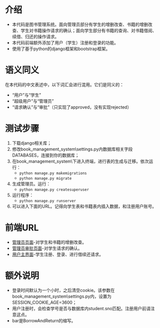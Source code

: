 # 介绍 #
- 本代码是图书管理系统。面向管理员部分有学生的增删改查、书籍的增删改查、学生对书籍操作请求的确认；面向学生部分有书籍的查询、对书籍借阅、续借、归还的操作请求。
- 本代码前端额外添加了用户（学生）注册和登录的功能。
- 使用了基于python的django框架和bootstrap框架。

# 语义同义 #
在本代码的中文表述中，以下词汇会进行混用。它们是同义的：
- “用户”与“学生”
- “超级用户”与“管理员”
- “请求确认”与“审批”（只实现了approved，没有实现rejected）

# 测试步骤 #
1. 下载django相关库；
2. 修改book_management_system\settings.py内数据库相关字段DATABASES，连接到你的数据库；
3. 在book_management_system\下进入终端，进行表的生成与迁移。依次运行：
   - ```python manage.py makemigrations```
   - ```python manage.py migrate```
4. 生成管理员。运行：
   - ```python manage.py createsuperuser``` 
5. 运行程序：
   - ```python manage.py runserver```
6. 可以进入下面的URL。记得向学生表和书籍表内插入数据，和注册用户账号。

# 前端URL #
- [管理员页面](http://127.0.0.1:8000/admin/)-对学生和书籍的增删改查。
- [管理员审批页面](http://127.0.0.1:8000/confirm/)-对学生请求的确认。
- [用户主界面](http://127.0.0.1:8000/accounts/index/)-学生注册、登录、进行借续还请求。

# 额外说明 #
- 登录时间默认为一个小时，之后清空cookie。该参数在book_management_system\settings.py内，设置为SESSION_COOKIE_AGE=3600；
- 用户注册时，会检查学号是否与数据库内student.sno匹配。注册用户前请注意这点。
- bar是BorrowAndReturn的缩写。
